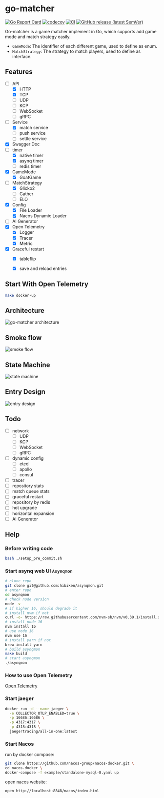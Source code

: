 # go-matcher

[![Go Report Card](https://goreportcard.com/badge/github.com/hedon954/go-matcher)](https://goreportcard.com/report/github.com/hedon954/go-matcher)
[![codecov](https://codecov.io/github/hedon954/go-matcher/graph/badge.svg?token=FEW1EL1FKG)](https://codecov.io/github/hedon954/go-matcher)
[![CI](https://github.com/hedon954/go-matcher/workflows/build/badge.svg)](https://github.com/hedon954/go-matcher/actions)
[![GitHub release (latest SemVer)](https://img.shields.io/github/v/release/hedon954/go-matcher?sort=semver)](https://github.com/hedon954/go-matcher/releases)

Go-matcher is a game matcher implement in Go, which supports add game mode and match strategy easily.

- `GameMode`: The identifier of each different game, used to define as enum.
- `MatchStrategy`: The strategy to match players, used to define as interface.

## Features

- [ ] API
  - [x] HTTP
  - [x] TCP
  - [ ] UDP
  - [ ] KCP
  - [ ] WebSocket
  - [ ] gRPC
- [ ] Service
  - [x] match service
  - [ ] push service
  - [ ] settle service
- [x] Swagger Doc
- [ ] timer
  - [x] native timer
  - [x] asynq timer
  - [ ] redis timer
- [x] GameMode
  - [x] GoatGame
- [ ] MatchStrategy
  - [x] Glicko2
  - [ ] Gather
  - [ ] ELO
- [x] Config
  - [x] File Loader
  - [x] Nacos Dynamic Loader
- [ ] AI Generator
- [x] Open Telemetry
  - [x] Logger
  - [x] Tracer
  - [x] Metric
- [x] Graceful restart
  - [x] tableflip
  - [x] save and reload entries


## Start With Open Telemetry

```bash
make docker-up
```

## Architecture

![go-matcher architecture](assets/img/architecture.png)

## Smoke flow

![smoke flow](./assets/uml/smoke_flow.svg)

## State Machine

![state machine](./assets/img/delay-timer.png)

## Entry Design

![entry design](./assets/img/entry.png)

## Todo

- [ ] network
  - [ ] UDP
  - [ ] KCP
  - [ ] WebSocket
  - [ ] gRPC
- [ ] dynamic config
  - [ ] etcd
  - [ ] apollo
  - [ ] consul
- [ ] tracer
- [ ] repository stats
- [ ] match queue stats
- [ ] graceful restart
- [ ] repository by redis
- [ ] hot upgrade
- [ ] horizontal expansion
- [ ] AI Generator

## Help

### Before writing code

```bash
bash ./setup_pre_commit.sh
```

### Start asynq web UI `Asynqmon`

```bash
# clone repo
git clone git@github.com:hibiken/asynqmon.git
# enter repo
cd asynqmon
# check node version
node -v
# if higher 16, should degrade it
# install nvm if not
curl -o- https://raw.githubusercontent.com/nvm-sh/nvm/v0.39.1/install.sh | bash
# install node 16
nvm install 16
# use node 16
nvm use 16
# install yarn if not
brew install yarn
# build asynqmon
make build
# start asynqmon
./asynqmon
```

### How to use Open Telemetry

[Open Telemetry](https://opentelemetry.io/docs/languages/go/getting-started/)

### Start jaeger

```bash
docker run -d --name jaeger \
  -e COLLECTOR_OTLP_ENABLED=true \
  -p 16686:16686 \
  -p 4317:4317 \
  -p 4318:4318 \
  jaegertracing/all-in-one:latest
```

### Start Nacos

run by docker compose:

```bash
git clone https://github.com/nacos-group/nacos-docker.git \
cd nacos-docker \
docker-compose -f example/standalone-mysql-8.yaml up
```

open nacos website:

```bash
open http://localhost:8848/nacos/index.html
```
